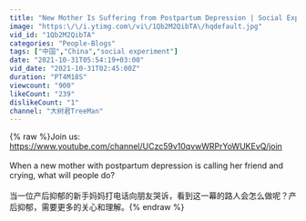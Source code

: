 ```yaml
---
title: "New Mother Is Suffering from Postpartum Depression | Social Experiment 看到新手妈妈正陷入产后抑郁的痛苦中，路人阿姨忍不住流泪了"
image: "https:\/\/i.ytimg.com\/vi\/1Qb2M2QibTA\/hqdefault.jpg"
vid_id: "1Qb2M2QibTA"
categories: "People-Blogs"
tags: ["中国","China","social experiment"]
date: "2021-10-31T05:54:19+03:00"
vid_date: "2021-10-31T02:45:00Z"
duration: "PT4M18S"
viewcount: "900"
likeCount: "239"
dislikeCount: "1"
channel: "大树君TreeMan"
---
```

{% raw %}Join us:<br /><a rel="nofollow" target="blank" href="https://www.youtube.com/channel/UCzc59v10qvwWRPrYoWUKEvQ/join">https://www.youtube.com/channel/UCzc59v10qvwWRPrYoWUKEvQ/join</a><br /><br />When a new mother with postpartum depression is calling her friend and crying, what will people do?<br /><br />当一位产后抑郁的新手妈妈打电话向朋友哭诉，看到这一幕的路人会怎么做呢？产后抑郁，需要更多的关心和理解。{% endraw %}
